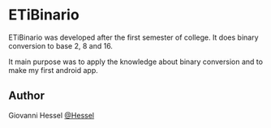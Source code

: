 # ETiBinario

ETiBinario was developed after the first semester of college. It does binary conversion to base 2, 8 and 16.

It main purpose was to apply the knowledge about binary conversion and to make my first android app.

## Author

Giovanni Hessel 
[@Hessel](https://www.linkedin.com/in/giovanni-garcia-hessel-137b1393/)
